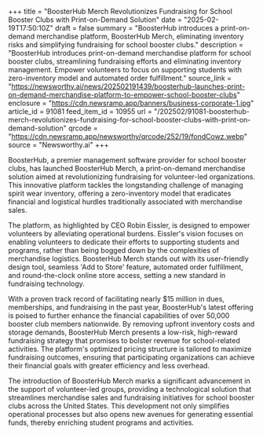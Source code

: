 +++
title = "BoosterHub Merch Revolutionizes Fundraising for School Booster Clubs with Print-on-Demand Solution"
date = "2025-02-19T17:50:10Z"
draft = false
summary = "BoosterHub introduces a print-on-demand merchandise platform, BoosterHub Merch, eliminating inventory risks and simplifying fundraising for school booster clubs."
description = "BoosterHub introduces print-on-demand merchandise platform for school booster clubs, streamlining fundraising efforts and eliminating inventory management. Empower volunteers to focus on supporting students with zero-inventory model and automated order fulfillment."
source_link = "https://newsworthy.ai/news/202502191439/boosterhub-launches-print-on-demand-merchandise-platform-to-empower-school-booster-clubs"
enclosure = "https://cdn.newsramp.app/banners/business-corporate-1.jpg"
article_id = 91081
feed_item_id = 10955
url = "/202502/91081-boosterhub-merch-revolutionizes-fundraising-for-school-booster-clubs-with-print-on-demand-solution"
qrcode = "https://cdn.newsramp.app/newsworthy/qrcode/252/19/fondCowz.webp"
source = "Newsworthy.ai"
+++

<p>BoosterHub, a premier management software provider for school booster clubs, has launched BoosterHub Merch, a print-on-demand merchandise solution aimed at revolutionizing fundraising for volunteer-led organizations. This innovative platform tackles the longstanding challenge of managing spirit wear inventory, offering a zero-inventory model that eradicates financial and logistical hurdles traditionally associated with merchandise sales.</p><p>The platform, as highlighted by CEO Robin Eissler, is designed to empower volunteers by alleviating operational burdens. Eissler's vision focuses on enabling volunteers to dedicate their efforts to supporting students and programs, rather than being bogged down by the complexities of merchandise logistics. BoosterHub Merch stands out with its user-friendly design tool, seamless 'Add to Store' feature, automated order fulfillment, and round-the-clock online store access, setting a new standard in fundraising technology.</p><p>With a proven track record of facilitating nearly $15 million in dues, memberships, and fundraising in the past year, BoosterHub's latest offering is poised to further enhance the financial capabilities of over 50,000 booster club members nationwide. By removing upfront inventory costs and storage demands, BoosterHub Merch presents a low-risk, high-reward fundraising strategy that promises to bolster revenue for school-related activities. The platform's optimized pricing structure is tailored to maximize fundraising outcomes, ensuring that participating organizations can achieve their financial goals with greater efficiency and less overhead.</p><p>The introduction of BoosterHub Merch marks a significant advancement in the support of volunteer-led groups, providing a technological solution that streamlines merchandise sales and fundraising initiatives for school booster clubs across the United States. This development not only simplifies operational processes but also opens new avenues for generating essential funds, thereby enriching student programs and activities.</p>